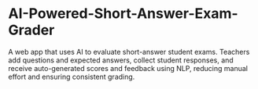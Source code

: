 # AI-Powered-Short-Answer-Exam-Grader
A web app that uses AI to evaluate short-answer student exams. Teachers add questions and expected answers, collect student responses, and receive auto-generated scores and feedback using NLP, reducing manual effort and ensuring consistent grading.
